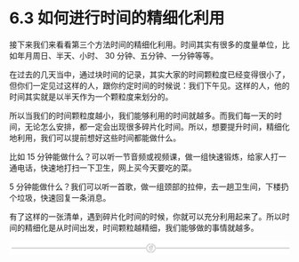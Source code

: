 # 6.3 如何进行时间的精细化利用

接下来我们来看看第三个方法时间的精细化利用。时间其实有很多的度量单位，比如年月周日、半天、小时、 30 分钟、五分钟、一分钟等等。

在过去的几天当中，通过块时间的记录，其实大家的时间颗粒度已经变得很小了，但你们一定见过这样的人，跟你约定时间的时候说：我们下午见。这样的人，他的时间其实就是以半天作为一个颗粒度来划分的。

所以当我们的时间颗粒度越小，我们能够利用的时间就越多。而我们每一天的时间，无论怎么安排，都一定会出现很多碎片化时间。所以，想要提升时间，精细化地利用，我们可以提前想好这些时间都能做什么。

比如 15 分钟能做什么？可以听一节音频或视频课，做一组快速锻炼，给家人打一通电话，快速地打扫一下卫生，网上买今天要吃的菜。

5 分钟能做什么？我们可以听一首歌，做一组颈部的拉伸，去一趟卫生间，下楼扔个垃圾，快速回复一条消息。

有了这样的一张清单，遇到碎片化时间的时候，你就可以充分利用起来了。所以时间的精细化是从时间出发，时间颗粒越精细，我们能够做的事情就越多。

![](img/e573a089fa5c69c53659d55b676d2c92.png)
